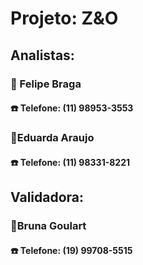 # Projeto: Z&O

## Analistas:
### 👤 Felipe Braga
  #### ☎️ Telefone: (11) 98953-3553
### 👤Eduarda Araujo
  #### ☎️ Telefone: (11) 98331-8221


## Validadora: 
### 👤Bruna Goulart
  #### ☎️ Telefone: (19) 99708-5515

